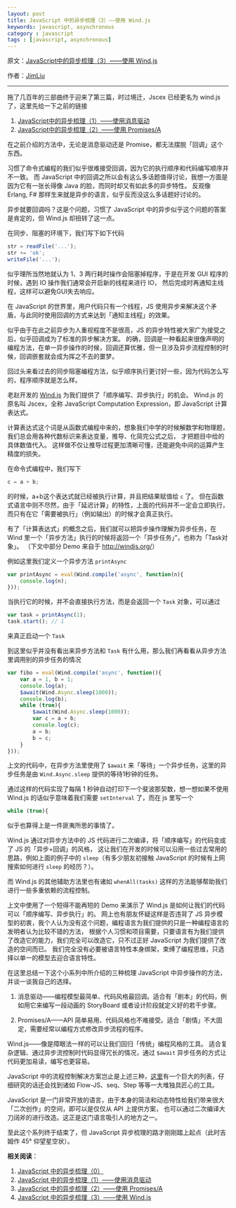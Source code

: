 ```yaml
---
layout: post
title: JavaScript 中的异步梳理（3）——使用 Wind.js
keywords: javascript, asynchronous
category : javascript
tags : [javascript, asynchronous]
---
```


原文：[JavaScript中的异步梳理（3）——使用 Wind.js](http://jimliu.net/?p=191)

作者：[JimLiu](http://jimliu.net)

----------------------------------------------------

拖了几百年的三部曲终于迎来了第三篇，时过境迁，Jscex 已经更名为 wind.js 了，这里先给一下之前的链接

1. [JavaScript中的异步梳理（1）——使用消息驱动](https://justjavac.com/javascript/2013/08/08/asynchronous-in-javascript-1-message-driven.html)
2. [JavaScript中的异步梳理（2）——使用 Promises/A](https://justjavac.com/javascript/2013/08/08/asynchronous-in-javascript-2-promises-a.html)

在之前介绍的方法中，无论是消息驱动还是 Promise，都无法摆脱「回调」这个东西。

习惯了命令式编程的我们似乎很难接受回调，因为它的执行顺序和代码编写顺序并不一致。
而 JavaScript 中的回调之所以会有这么多话题值得讨论，我想一方面是因为它有一张长得像 Java 的脸，而同时却又有如此多的异步特性。
反观像 Erlang, F# 那样生来就是异步的语言，似乎反而没这么多话题好讨论的。

异步就要回调吗？这是个问题，习惯了 JavaScript 中的异步似乎这个问题的答案是肯定的，但 Wind.js 却扭转了这一点。

在同步、阻塞的环境下，我们写下如下代码

```javascript
str = readFile('...');
str += 'ok';
writeFile('...');
```

似乎理所当然地就认为 1、3 两行耗时操作会阻塞掉程序，于是在开发 GUI 程序的时候，遇到 IO 操作我们通常会开启新的线程来进行 IO，
然后完成时再通知主线程，这样可以避免GUI失去响应。

在 JavaScript 的世界里，用户代码只有一个线程，JS 使用异步来解决这个矛盾，与此同时使用回调的方式来达到「通知主线程」的效果。

似乎由于在此之前异步为人重视程度不是很高，JS 的异步特性被大家广为接受之后，似乎回调成为了标准的异步解决方案。
的确，回调是一种看起来很像声明的编程方法，在单一异步操作的时候，回调还算优雅，但一旦涉及异步流程控制的时候，回调嵌套就会成为挥之不去的噩梦。

回过头来看过去的同步阻塞编程方法，似乎顺序执行更讨好一些，因为代码怎么写的，程序顺序就是怎么样。

老赵开发的 [Wind.js](http://windjs.org/) 为我们提供了「顺序编写、异步执行」的机会。
Wind.js 的原名叫 Jscex，全称 JavaScript Computation Expression，即 JavaScript 计算表达式。

计算表达式这个词是从函数式编程中来的，想象我们中学的时候解数学和物理题，我们总会用各种代数标识来表达变量，推导、化简完公式之后，
才把题目中给的具体数值代入。
这样做不仅让推导过程更加清晰可懂，还能避免中间的运算产生精度的损失。

在命令式编程中，我们写下

```javascript
c = a + b;
```

的时候，a+b这个表达式就已经被执行计算，并且把结果赋值给 `c` 了。
但在函数式语言中则不尽然，由于「延迟计算」的特性，上面的代码并不一定会立即执行，而只有在它「需要被执行」（例如输出）的时候才会真正执行。

有了「计算表达式」的概念之后，我们就可以把异步操作理解为异步任务，在 Wind 里一个「异步方法」执行的时候将返回一个「异步任务」”，也称为「Task对象」。
（下文中部分 Demo 来自于 <http://windjs.org/>）

例如这里我们定义一个异步方法 `printAsync`

```javascript
var printAsync = eval(Wind.compile('async', function(n){
	console.log(n);
}));
```

当执行它的时候，并不会直接执行方法，而是会返回一个 `Task` 对象，可以通过

```javascript
var task = printAsync(1);
task.start(); // 1
```

来真正启动一个 `Task`

到这里似乎并没有看出来异步方法和 `Task` 有什么用，那么我们再看看从异步方法里调用别的异步任务的情况

```javascript
var fibo = eval(Wind.compile('async', function(){
	var a = 1, b = 1;
	console.log(a);
	$await(Wind.Async.sleep(1000));
	console.log(b);
	while (true){
		$await(Wind.Async.sleep(1000));
		var c = a + b;
		console.log(c);
		a = b;
		b = c;
	}   
}));
```

上文的代码中，在异步方法里使用了 `$await` 来「等待」一个异步任务，这里的异步任务是由 `Wind.Async.sleep` 提供的等待1秒钟的任务。

通过这样的代码实现了每隔 1 秒钟自动打印下一个斐波那契数，想一想如果不使用 Wind.js 的话似乎意味着我们需要 `setInterval` 了，而在 js 里写一个

```javascript
while (true){
```

似乎也算得上是一件匪夷所思的事情了。

Wind.js 通过对异步方法中的 JS 代码进行二次编译，将「顺序编写」的代码变成了 JS 的「异步+回调」的风格，
这让我们在开发的时候可以沿用一些过去常用的思路，例如上面的例子中的 `sleep`（有多少朋友初接触 JavaScript 的时候有上网搜索如何进行 `sleep` 的经历？）。

而 Wind.js 的其他辅助方法里也有诸如 `whenAll(tasks)` 这样的方法能够帮助我们进行一些多重依赖的流程控制。

上文中使用了一个短得不能再短的 Demo 来演示了 Wind.js 是如何让我们的代码可以「顺序编写、异步执行」的。
网上也有朋友怀疑这样是否违背了 JS 异步模型的初衷，我个人认为没有这个问题，编程语言为我们提供的只是一种编程语言的发明者认为比较不错的方法，
根据个人习惯和项目需要，只要语言有为我们提供了改造它的能力，我们完全可以改造它，只不过正好 JavaScript 为我们提供了改造的空间而已。
我们完全没有必要被语言特性本身绑架，束缚了编程思维，只选择以单一的模型去迎合语言特性。

在这里总结一下这个小系列中所介绍的三种梳理 JavaScript 中异步操作的方法，并谈一谈我自己的选择。

1. 消息驱动——编程模型最简单、代码风格最回调。适合有「剧本」的代码，例如用它来编写一段动画的 StoryBoard 或者设计阶段就定义好的若干步骤。

2. Promises/A——API 简单易用、代码风格也不难接受。适合「剧情」不大固定，需要经常以编程方式修改异步流程的程序。

Wind.js——像是障眼法一样的可以让我们回归「传统」编程风格的工具。
适合复杂逻辑、通过异步流控制时代码显得冗长的情况，通过 `$await` 异步任务的方式让代码更加易读，编写也更容易。

JavaScript 中的流程控制解决方案岂止是上述三种，[这里][async-flow]有一个巨大的列表，仔细研究的话还会找到诸如 Flow-JS、seq、Step 等等一大堆独具匠心的工具。

[async-flow]: https://github.com/joyent/node/wiki/modules#wiki-async-flow "Control flow / Async goodies"

JavaScript 是一门非常开放的语言，由于本身的简洁和动态特性给我们带来很大「二次创作」的空间，即可以是仅仅从 API 上提供方案，
也可以通过二次编译大刀阔斧的进行改造。这正是这门语言吸引人的地方之一。

至此这个系列终于结束了，但 JavaScript 异步梳理的路才刚刚踏上起点（此时吉姆作 45° 仰望星空状）。

**相关阅读**：

1. [JavaScript 中的异步梳理（0）](https://justjavac.com/javascript/2013/08/08/asynchronous-in-javascript-0.html)
2. [JavaScript 中的异步梳理（1）——使用消息驱动](https://justjavac.com/javascript/2013/08/08/asynchronous-in-javascript-1-message-driven.html)
3. [JavaScript 中的异步梳理（2）——使用 Promises/A](https://justjavac.com/javascript/2013/08/08/asynchronous-in-javascript-2-promises-a.html)
4. [JavaScript 中的异步梳理（3）——使用 Wind.js](https://justjavac.com/javascript/2013/08/08/asynchronous-in-javascript-3-windjs.html)
